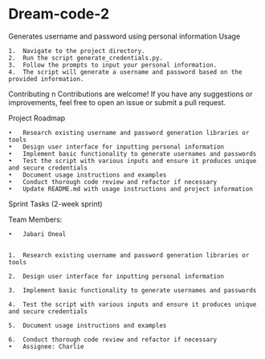 # Dream-code-2
Generates username and password using personal information 
Usage
 
	1.	Navigate to the project directory.
	2.	Run the script generate_credentials.py.
	3.	Follow the prompts to input your personal information.
	4.	The script will generate a username and password based on the provided information.

Contributing
n
Contributions are welcome! If you have any suggestions or improvements, feel free to open an issue or submit a pull request.

Project Roadmap

	•	Research existing username and password generation libraries or tools
	•	Design user interface for inputting personal information
	•	Implement basic functionality to generate usernames and passwords
	•	Test the script with various inputs and ensure it produces unique and secure credentials
	•	Document usage instructions and examples
	•	Conduct thorough code review and refactor if necessary
	•	Update README.md with usage instructions and project information


Sprint Tasks (2-week sprint)

Team Members:

	•	Jabari Oneal 

 
	1.	Research existing username and password generation libraries or tools

	2.	Design user interface for inputting personal information

	3.	Implement basic functionality to generate usernames and passwords

	4.	Test the script with various inputs and ensure it produces unique and secure credentials

	5.	Document usage instructions and examples

	6.	Conduct thorough code review and refactor if necessary
	•	Assignee: Charlie

